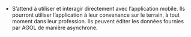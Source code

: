 - S’attend à utiliser et interagir directement avec l’application mobile. Ils pourront utiliser l’application à leur convenance sur le terrain, à tout moment dans leur profession. Ils peuvent éditer les données fournies par AGOL de manière asynchrone.